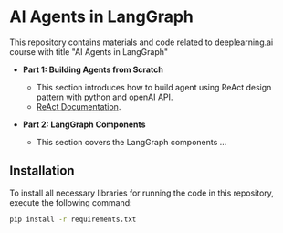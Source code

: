 # AI Agents in LangGraph

This repository contains materials and code related to deeplearning.ai course with title "AI Agents in LangGraph"

- **Part 1: Building Agents from Scratch**
  - This section introduces how to build agent using ReAct design pattern with python and openAI API.
  - [ReAct Documentation](https://react-lm.github.io/).

- **Part 2: LangGraph Components**
  - This section covers the LangGraph components ...

## Installation

To install all necessary libraries for running the code in this repository, execute the following command:

```bash
pip install -r requirements.txt
